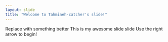 ```yaml
---
layout: slide
title: "Welcome to Tahmineh-catcher's slide!"
---
```

Replace with something better
This is my awesome slide slide
Use the right arrow to begin!